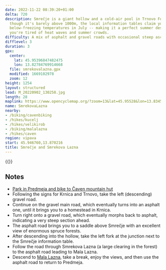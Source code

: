 ```yaml
---
date: 2022-11-22 08:39:20+01:00
delta: 720
description: Smrečje is a giant hollow and a cold-air pool in Trnovo Forest -- even
  though it's barely above 1000m, the local information tables claim you could get
  below-freezing temperatures in July -- making it a perfect summer destination when
  you're tired of heat waves and summer crowds.
difficulty: A mix of asphalt and gravel roads with occasional steep ascents
difflevel: 3
duration: 3
gpx:
  center:
    lat: 45.95396847482475
    lon: 13.82784769914668
  file: smrekovalazna.gpx
  modified: 1669102978
  zoom: 12
height: 1254
layout: structured
lead: M_20220902_130258.jpg
length: 28
maplink: https://www.opencyclemap.org/?zoom=13&lat=45.95528&lon=13.83454&layers=B0000
name: SmrekovaLazna
nearby:
- /biking/cavenbiking
- /hikes/kucelj
- /hikes/velikirob
- /biking/malalazna
- /hikes/caven
region: vipava
start: 45.946760,13.870216
title: Smrečje and Smrekova Lazna
---
```


{{<hike-details description="yes">}}

## Notes

* [Park in Predmeja and bike to Čaven mountain hut](../cavenbiking/)
* Following the signs for Krnica and Trnovo, take the left (descending) gravel road.
* Continue on the gravel main road, which eventually turns into an asphalt one, until it brings you to a homestead in Krnica.
* Turn right onto a gravel road, which eventually morphs back to asphalt, indicating a very steep section ahead.
* The asphalt road brings you to a saddle above Smrečje with an excellent view of enormous spruce forests.
* After descending into the hollow, take the left fork at the junction next to the Smrečje information table.
* Follow the road through Smrekova Lazna (a large clearing in the forest) to the asphalt road leading to Mala Lazna.
* Descend to [Mala Lazna](../malalazna/), take a break, enjoy the views, and then use the asphalt road to return to Predmeja.

